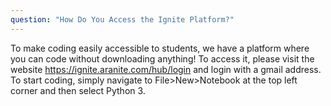 ```yaml
---
question: "How Do You Access the Ignite Platform?"
---
```


To make coding easily accessible to students, we have a platform where you can code without downloading anything! To access it, please visit the website https://ignite.aranite.com/hub/login and login with a gmail address. To start coding, simply navigate to File>New>Notebook at the top left corner and then select Python 3. 


